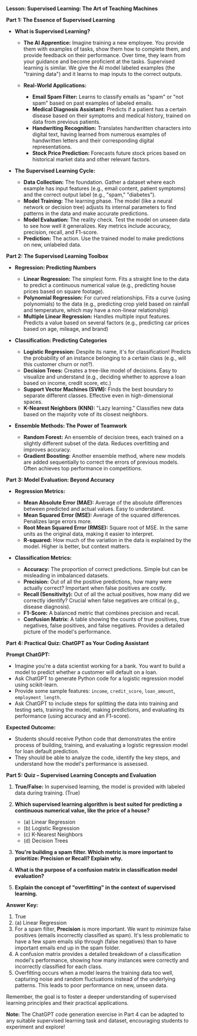 **Lesson: Supervised Learning: The Art of Teaching Machines**

**Part 1: The Essence of Supervised Learning**

* **What is Supervised Learning?**
    * **The AI Apprentice:** Imagine training a new employee. You provide them with examples of tasks, show them how to complete them, and provide feedback on their performance. Over time, they learn from your guidance and become proficient at the tasks. Supervised learning is similar. We give the AI model labeled examples (the "training data") and it learns to map inputs to the correct outputs.

    * **Real-World Applications:** 
        * **Email Spam Filter:** Learns to classify emails as "spam" or "not spam" based on past examples of labeled emails. 
        * **Medical Diagnosis Assistant:** Predicts if a patient has a certain disease based on their symptoms and medical history, trained on data from previous patients.
        * **Handwriting Recognition:** Translates handwritten characters into digital text, having learned from numerous examples of handwritten letters and their corresponding digital representations.
        * **Stock Price Prediction:**  Forecasts future stock prices based on historical market data and other relevant factors.

* **The Supervised Learning Cycle:**
    * **Data Collection:**  The foundation. Gather a dataset where each example has input features (e.g., email content, patient symptoms) and the correct output label (e.g., "spam," "diabetes").
    * **Model Training:**  The learning phase. The model (like a neural network or decision tree) adjusts its internal parameters to find patterns in the data and make accurate predictions.
    * **Model Evaluation:**  The reality check. Test the model on unseen data to see how well it generalizes. Key metrics include accuracy, precision, recall, and F1-score.
    * **Prediction:**  The action. Use the trained model to make predictions on new, unlabeled data.

**Part 2:  The Supervised Learning Toolbox**

* **Regression: Predicting Numbers**
    * **Linear Regression:**  The simplest form. Fits a straight line to the data to predict a continuous numerical value (e.g., predicting house prices based on square footage). 
    * **Polynomial Regression:**  For curved relationships. Fits a curve (using polynomials) to the data (e.g., predicting crop yield based on rainfall and temperature, which may have a non-linear relationship)
    * **Multiple Linear Regression:**  Handles multiple input features. Predicts a value based on several factors (e.g., predicting car prices based on age, mileage, and brand)

* **Classification: Predicting Categories**
    * **Logistic Regression:** Despite its name, it's for classification! Predicts the probability of an instance belonging to a certain class (e.g., will this customer churn or not?).
    * **Decision Trees:** Creates a tree-like model of decisions. Easy to visualize and understand (e.g., deciding whether to approve a loan based on income, credit score, etc.)
    * **Support Vector Machines (SVM):** Finds the best boundary to separate different classes. Effective even in high-dimensional spaces.
    * **K-Nearest Neighbors (KNN):** "Lazy learning." Classifies new data based on the majority vote of its closest neighbors.

* **Ensemble Methods: The Power of Teamwork**
    * **Random Forest:**  An ensemble of decision trees, each trained on a slightly different subset of the data. Reduces overfitting and improves accuracy.
    * **Gradient Boosting:** Another ensemble method, where new models are added sequentially to correct the errors of previous models. Often achieves top performance in competitions.

**Part 3: Model Evaluation: Beyond Accuracy**

* **Regression Metrics:**
    * **Mean Absolute Error (MAE):** Average of the absolute differences between predicted and actual values. Easy to understand.
    * **Mean Squared Error (MSE):** Average of the squared differences. Penalizes large errors more.
    * **Root Mean Squared Error (RMSE):** Square root of MSE. In the same units as the original data, making it easier to interpret.
    * **R-squared:**  How much of the variation in the data is explained by the model. Higher is better, but context matters.

* **Classification Metrics:**
    * **Accuracy:** The proportion of correct predictions. Simple but can be misleading in imbalanced datasets.
    * **Precision:** Out of all the positive predictions, how many were actually correct? Important when false positives are costly.
    * **Recall (Sensitivity):** Out of all the actual positives, how many did we correctly identify? Crucial when false negatives are critical (e.g., disease diagnosis).
    * **F1-Score:** A balanced metric that combines precision and recall.
    * **Confusion Matrix:** A table showing the counts of true positives, true negatives, false positives, and false negatives. Provides a detailed picture of the model's performance.


**Part 4: Practical Quiz: ChatGPT as Your Coding Assistant**

**Prompt ChatGPT:**

* Imagine you're a data scientist working for a bank. You want to build a model to predict whether a customer will default on a loan. 
* Ask ChatGPT to generate Python code for a logistic regression model using scikit-learn.
* Provide some sample features:  `income`, `credit_score`, `loan_amount`, `employment_length`.
* Ask ChatGPT to include steps for splitting the data into training and testing sets, training the model, making predictions, and evaluating its performance (using accuracy and an F1-score).

**Expected Outcome:**

* Students should receive Python code that demonstrates the entire process of building, training, and evaluating a logistic regression model for loan default prediction.
* They should be able to analyze the code, identify the key steps, and understand how the model's performance is assessed.

**Part 5: Quiz – Supervised Learning Concepts and Evaluation**

1. **True/False:** In supervised learning, the model is provided with labeled data during training. (True)
2. **Which supervised learning algorithm is best suited for predicting a continuous numerical value, like the price of a house?**
    * (a) Linear Regression
    * (b) Logistic Regression
    * (c) K-Nearest Neighbors
    * (d) Decision Trees

3. **You're building a spam filter. Which metric is more important to prioritize: Precision or Recall? Explain why.** 
4. **What is the purpose of a confusion matrix in classification model evaluation?**
5. **Explain the concept of "overfitting" in the context of supervised learning.**

**Answer Key:**

1. True
2. (a) Linear Regression
3. For a spam filter, **Precision** is more important. We want to minimize false positives (emails incorrectly classified as spam). It's less problematic to have a few spam emails slip through (false negatives) than to have important emails end up in the spam folder.
4. A confusion matrix provides a detailed breakdown of a classification model's performance, showing how many instances were correctly and incorrectly classified for each class.
5. Overfitting occurs when a model learns the training data too well, capturing noise and random fluctuations instead of the underlying patterns. This leads to poor performance on new, unseen data. 

Remember, the goal is to foster a deeper understanding of supervised learning principles and their practical applications. 

**Note:** The ChatGPT code generation exercise in Part 4 can be adapted to any suitable supervised learning task and dataset, encouraging students to experiment and explore! 

